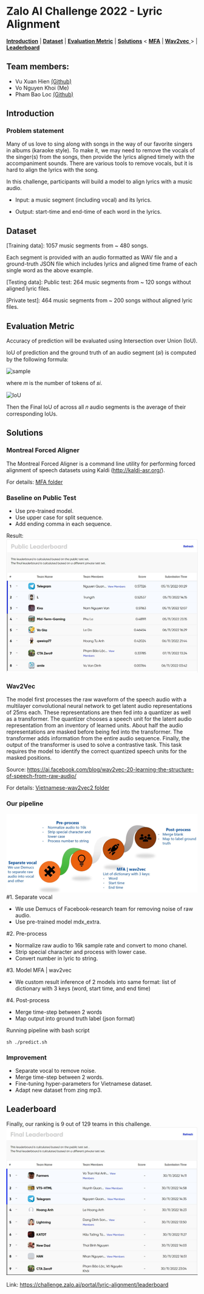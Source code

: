 # Zalo AI Challenge 2022 - Lyric Alignment

[**Introduction**](#introduction) | [**Dataset**](#dataset) | [**Evaluation Metric**](#evaluation-metric) | [**Solutions**](#solutions) < [**MFA**](#montreal-forced-aligner) | [**Wav2vec** ](#wav2vec)> | [**Leaderboard**](#leaderboard)
## Team members:
- Vu Xuan Hien <a href="https://github.com/XuanHien304">(Github)</a>
- Vo Nguyen Khoi (Me)
- Pham Bao Loc <a href="https://github.com/BaoLocPham">(Github)</a>

## Introduction
### Problem statement

Many of us love to sing along with songs in the way of our favorite singers in albums (karaoke style). To make it, we may need to remove the vocals of the singer(s) from the songs, then provide the lyrics aligned timely with the accompaniment sounds. There are various tools to remove vocals, but it is hard to align the lyrics with the song.

In this challenge, participants will build a model to align lyrics with a music audio.

- Input: a music segment (including vocal) and its lyrics.

- Output: start-time and end-time of each word in the lyrics.

## Dataset
[Training data]:
1057 music segments from ~ 480 songs.

Each segment is provided with an audio formatted as WAV file and a ground-truth JSON file which includes lyrics and aligned time frame of each single word as the above example.

[Testing data]:
Public test: 264 music segments from ~ 120 songs without aligned lyric files.

[Private test]: 464 music segments from ~ 200 songs without aligned lyric files.

## Evaluation Metric
Accuracy of prediction will be evaluated using Intersection over Union (IoU).

IoU of prediction and the ground truth of an audio segment (𝑠𝑖) is computed by the following formula:

![sample](https://lh4.googleusercontent.com/KjnUk0C-1e3WeTcPDpUInuW2UiyD6cE4C-_QxS3_BHE_7DPnorqW0Idqyu-eI0jQJnRJkighZAwKuADEULbFRvShb5_qndoZemVd6E-aPly-mNR0w4fdKK4yLta1L8xJDcOGDMzOwrobMTCOYrOqPWhKGeLqAXpIkPizQli-qteq-pBSxxfUMqJsYuGd_-yxHIH8MBSaoA)

where 𝑚 is the number of tokens of 𝑠𝑖.

![IoU](https://lh3.googleusercontent.com/qRxfTCeuFVVp5FhOX07AKx3ijbq-Urtr6xPcVLlA8FTRDxKp4ztnFQrL3G4RgHBIQ5gowpgfT6Ba9Tvv0U3vl05C5f3sDaua5H00da_P71kE4yf5tBaTTHNpMlXO4jncAvZ-kRcBBp6dyEdswI80zY1cdyLUCLH2drybOnn0dOPPgf0v7kbcE-ayXWxNK46X)

Then the Final IoU of across all 𝑛 audio segments is the average of their corresponding IoUs.

## Solutions
### Montreal Forced Aligner
The Montreal Forced Aligner is a command line utility for performing forced alignment of speech datasets using Kaldi (http://kaldi-asr.org/).

For details: <a href="https://github.com/vnk8071/CTA-Zero9-ZAIC2022-Lyric-Alignment/tree/master/mfa">MFA folder</a>
### Baseline on Public Test
- Use pre-trained model.
- Use upper case for split sequence.
- Add ending comma in each sequence.

Result:
<img src="images/baseline_mfa.jpg">

### Wav2Vec
The model first processes the raw waveform of the speech audio with a multilayer convolutional neural network to get latent audio representations of 25ms each. These representations are then fed into a quantizer as well as a transformer. The quantizer chooses a speech unit for the latent audio representation from an inventory of learned units. About half the audio representations are masked before being fed into the transformer. The transformer adds information from the entire audio sequence. Finally, the output of the transformer is used to solve a contrastive task. This task requires the model to identify the correct quantized speech units for the masked positions.

Source: https://ai.facebook.com/blog/wav2vec-20-learning-the-structure-of-speech-from-raw-audio/

For details: <a href="https://github.com/vnk8071/CTA-Zero9-ZAIC2022-Lyric-Alignment/tree/master/vietnamese-wav2vec2">Vietnamese-wav2vec2 folder</a>

### Our pipeline
<img src="images/pipeline.jpg">
#1. Separate vocal

- We use Demucs of Facebook-research team for removing noise of raw audio.
- Use pre-trained model mdx_extra.

#2. Pre-process

- Normalize raw audio to 16k sample rate and convert to mono chanel.
- Strip special character and process with lower case.
- Convert number in lyric to string. 

#3. Model MFA | wav2vec

- We custom result inference of 2 models into same format: list of dictionary with 3 keys (word, start time, and end time)

#4. Post-process

- Merge time-step between 2 words 
- Map output into ground truth label (json format)

Running pipeline with bash script
```
sh ./predict.sh
```
### Improvement
- Separate vocal to remove noise.
- Merge time-step between 2 words.
- Fine-tuning hyper-parameters for Vietnamese dataset.
- Adapt new dataset from zing mp3.

## Leaderboard

Finally, our ranking is 9 out of 129 teams in this challenge.
<img src="images/final_leaderboard.jpg">

Link: https://challenge.zalo.ai/portal/lyric-alignment/leaderboard
